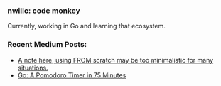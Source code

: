 ### nwillc: code monkey

Currently, working in Go and learning that ecosystem. 

### Recent Medium Posts:

<!-- BLOG-POST-LIST:START -->
- [A note here, using FROM scratch may be too minimalistic for many situations.](https://medium.com/@nwillc/a-note-here-using-from-scratch-may-be-too-minimalistic-for-many-situations-1e58154ff5b9?source=rss-c9a4243d7014------2)
- [Go: A Pomodoro Timer in 75 Minutes](https://medium.com/@nwillc/go-a-pomodoro-timer-in-75-minutes-7476bb2cbcfd?source=rss-c9a4243d7014------2)
<!-- BLOG-POST-LIST:END -->
